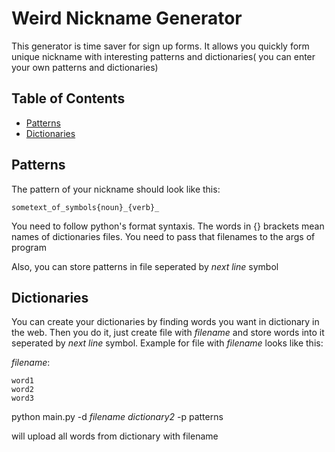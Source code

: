 # Weird Nickname Generator

This generator is time saver for sign up forms. It allows you quickly form unique nickname with interesting patterns and dictionaries( you can enter your own patterns and dictionaries)

## Table of Contents

* [Patterns](#patterns)
* [Dictionaries](#dictionaries)

## Patterns

The pattern of your nickname should look like this:

```
sometext_of_symbols{noun}_{verb}_
```

You need to follow python's format syntaxis. The words in {} brackets mean names of dictionaries files. You need to pass that filenames to the args of program

Also, you can store patterns in file seperated by *next line* symbol

## Dictionaries

You can create your dictionaries by finding words you want in dictionary in the web. Then you do it, just create file with *filename* and store words into it seperated by *next line* symbol. Example for file with *filename* looks like this:

*filename*:

```
word1
word2
word3
```

python main.py -d *filename* *dictionary2* -p patterns

will upload all words from dictionary with filename
